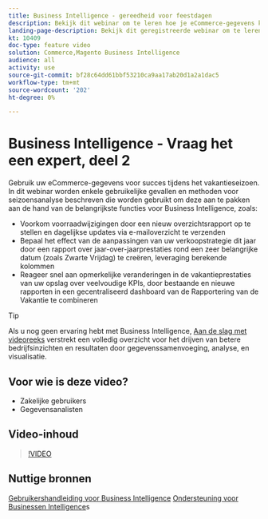 ```yaml
---
title: Business Intelligence - gereedheid voor feestdagen
description: Bekijk dit webinar om te leren hoe je eCommerce-gegevens kunt gebruiken voor succes tijdens het vakantieseizoen.
landing-page-description: Bekijk dit geregistreerde webinar om te leren hoe u uw eCommerce-gegevens kunt gebruiken voor succes tijdens het vakantieseizoen.
kt: 10409
doc-type: feature video
solution: Commerce,Magento Business Intelligence
audience: all
activity: use
source-git-commit: bf28c64dd61bbf53210ca9aa17ab20d1a2a1dac5
workflow-type: tm+mt
source-wordcount: '202'
ht-degree: 0%

---
```


# Business Intelligence - Vraag het een expert, deel 2

Gebruik uw eCommerce-gegevens voor succes tijdens het vakantieseizoen. In dit webinar worden enkele gebruikelijke gevallen en methoden voor seizoensanalyse beschreven die worden gebruikt om deze aan te pakken aan de hand van de belangrijkste functies voor Business Intelligence, zoals:

- Voorkom voorraadwijzigingen door een nieuw overzichtsrapport op te stellen en dagelijkse updates via e-mailoverzicht te verzenden
- Bepaal het effect van de aanpassingen van uw verkoopstrategie dit jaar door een rapport over jaar-over-jaarprestaties rond een zeer belangrijke datum (zoals Zwarte Vrijdag) te creëren, leveraging berekende kolommen
- Reageer snel aan opmerkelijke veranderingen in de vakantieprestaties van uw opslag over veelvoudige KPIs, door bestaande en nieuwe rapporten in een gecentraliseerd dashboard van de Rapportering van de Vakantie te combineren

>[!TIP]
>
>Als u nog geen ervaring hebt met Business Intelligence, [Aan de slag met videoreeks](./../1-overview.md) verstrekt een volledig overzicht voor het drijven van betere bedrijfsinzichten en resultaten door gegevenssamenvoeging, analyse, en visualisatie.

## Voor wie is deze video?

- Zakelijke gebruikers
- Gegevensanalisten

## Video-inhoud

>[!VIDEO](https://video.tv.adobe.com/v/342496?quality=12&learn=on)

## Nuttige bronnen

[Gebruikershandleiding voor Business Intelligence](https://docs.magento.com/mbi/)
[Ondersteuning voor Businessen Intelligence](https://support.magento.com/hc/en-us/articles/360016730811)s
